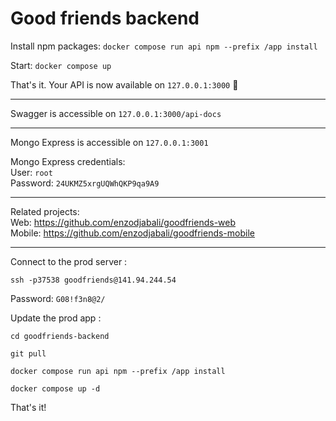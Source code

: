 # Good friends backend

Install npm packages:
``docker compose run api npm --prefix /app install``

Start:
``docker compose up``

That's it. Your API is now available on ``127.0.0.1:3000`` 🎉

<hr>

Swagger is accessible on ``127.0.0.1:3000/api-docs``

<hr>

Mongo Express is accessible on ``127.0.0.1:3001``

Mongo Express credentials:
<br>
User: ``root``
<br>
Password: ``24UKMZ5xrgUQWhQKP9qa9A9``

<hr>

Related projects:<br>
Web: https://github.com/enzodjabali/goodfriends-web<br>
Mobile: https://github.com/enzodjabali/goodfriends-mobile

<hr>

Connect to the prod server :

``ssh -p37538 goodfriends@141.94.244.54``

Password: ``G08!f3n8@2/``

Update the prod app :

``cd goodfriends-backend``

``git pull``

``docker compose run api npm --prefix /app install``

``docker compose up -d``

That's it!